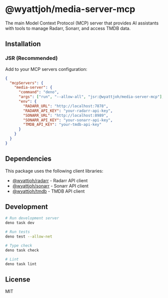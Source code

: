 # @wyattjoh/media-server-mcp

The main Model Context Protocol (MCP) server that provides AI assistants with tools to manage Radarr, Sonarr, and access TMDB data.

## Installation

### JSR (Recommended)

Add to your MCP servers configuration:

```json
{
  "mcpServers": {
    "media-server": {
      "command": "deno",
      "args": ["run", "--allow-all", "jsr:@wyattjoh/media-server-mcp"],
      "env": {
        "RADARR_URL": "http://localhost:7878",
        "RADARR_API_KEY": "your-radarr-api-key",
        "SONARR_URL": "http://localhost:8989",
        "SONARR_API_KEY": "your-sonarr-api-key",
        "TMDB_API_KEY": "your-tmdb-api-key"
      }
    }
  }
}
```

## Dependencies

This package uses the following client libraries:

- [@wyattjoh/radarr](../radarr/) - Radarr API client
- [@wyattjoh/sonarr](../sonarr/) - Sonarr API client
- [@wyattjoh/tmdb](../tmdb/) - TMDB API client

## Development

```bash
# Run development server
deno task dev

# Run tests
deno test --allow-net

# Type check
deno task check

# Lint
deno task lint
```

## License

MIT
